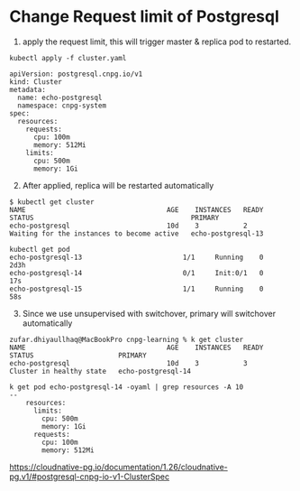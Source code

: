 # Change Request limit of Postgresql

1. apply the request limit, this will trigger master & replica pod to restarted.
```
kubectl apply -f cluster.yaml

apiVersion: postgresql.cnpg.io/v1
kind: Cluster
metadata:
  name: echo-postgresql
  namespace: cnpg-system
spec:
  resources:
    requests:
      cpu: 100m
      memory: 512Mi
    limits:
      cpu: 500m
      memory: 1Gi
```
2. After applied, replica will be restarted automatically
```
$ kubectl get cluster
NAME                                   AGE    INSTANCES   READY   STATUS                                       PRIMARY
echo-postgresql                        10d    3           2       Waiting for the instances to become active   echo-postgresql-13

kubectl get pod
echo-postgresql-13                         1/1     Running    0          2d3h
echo-postgresql-14                         0/1     Init:0/1   0          17s
echo-postgresql-15                         1/1     Running    0          58s
```
3. Since we use unsupervised with switchover, primary will switchover automatically
```
zufar.dhiyaullhaq@MacBookPro cnpg-learning % k get cluster                                                                                            
NAME                                   AGE    INSTANCES   READY   STATUS                     PRIMARY
echo-postgresql                        10d    3           3       Cluster in healthy state   echo-postgresql-14

k get pod echo-postgresql-14 -oyaml | grep resources -A 10
--
    resources:
      limits:
        cpu: 500m
        memory: 1Gi
      requests:
        cpu: 100m
        memory: 512Mi
```

https://cloudnative-pg.io/documentation/1.26/cloudnative-pg.v1/#postgresql-cnpg-io-v1-ClusterSpec